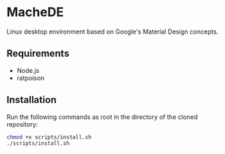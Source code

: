 # MacheDE
Linux desktop environment based on Google's Material Design concepts.

## Requirements
- Node.js
- ratpoison

## Installation
Run the following commands as root in the directory of the cloned repository:
```sh
chmod +x scripts/install.sh
./scripts/install.sh
```
